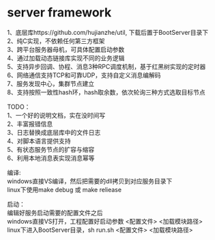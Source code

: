 # server framework

1、底层库https://github.com/hujianzhe/util, 下载后置于BootServer目录下  
2、纯C实现，不依赖任何第三方框架  
3、跨平台服务器母机，可具体配置启动参数  
4、通过加载动态链接库实现不同的业务逻辑  
5、支持异步回调、协程、消息3种RPC调度机制，基于红黑树实现的定时器  
6、网络通信支持TCP和可靠UDP，支持自定义消息编解码  
7、服务发现中心，集群节点建立  
8、支持按照一致性hash环，hash取余数，依次轮询三种方式选取目标节点  

TODO：  
1、一个好的说明文档，实在没时间写  
2、丰富报错信息  
3、日志替换成底层库中的文件日志  
4、对脚本语言提供支持  
5、有状态服务节点的扩容与缩容  
6、利用本地消息表实现消息幂等  

编译:  
windows直接VS编译，然后把需要的dll拷贝到对应服务目录下  
linux下使用make debug 或 make reliease  

启动：  
编辑好服务启动需要的配置文件之后  
windows直接VS打开，工程配置好启动参数  <配置文件> <加载模块路径>    
linux下进入BootServer目录，sh run.sh <配置文件> <加载模块路径>  
